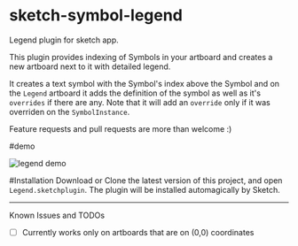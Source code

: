 # sketch-symbol-legend
Legend plugin for sketch app.

This plugin provides indexing of Symbols in your artboard and creates a new artboard next to it with detailed legend.

It creates a text symbol with the Symbol's index above the Symbol and on the `Legend` artboard it adds the definition of the symbol as well as it's `overrides` if there are any. 
Note that it will add an `override` only if it was overriden on the `SymbolInstance`.

Feature requests and pull requests are more than welcome :) 

#demo

![legend demo](https://raw.githubusercontent.com/amimagid/sketch-symbol-legend/master/LegendPlugin.gif)

#Installation
Download or Clone the latest version of this project, and open `Legend.sketchplugin`. The plugin will be installed automagically by Sketch.


---

Known Issues and TODOs
- [ ] Currently works only on artboards that are on (0,0) coordinates

